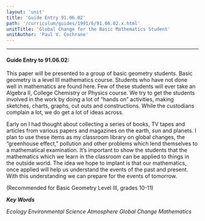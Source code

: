 ```yaml
---
layout: 'unit'
title: 'Guide Entry 91.06.02'
path: '/curriculum/guides/1991/6/91.06.02.x.html'
unitTitle: 'Global Change for the Basic Mathematics Student'
unitAuthor: 'Paul V. Cochrane'
---
```


<body>
<hr/>
 <h4>
  Guide Entry to 91.06.02:
 </h4>
 This paper will be presented to a group of basic geometry students. Basic geometry is a level III mathematics course.  Students who have not done well in mathematics are found here.  Few of these students will ever take an Algebra II, College Chemistry or Physics course.  We try to get the students involved in the work by doing a lot of “hands on” activities, making sketches, charts, graphs, cut outs and constructions.  While the custodians complain a lot, we do get a lot of ideas across.
 <p>
  Early on I had thought about collecting a series of books, TV tapes and articles from various papers and magazines on the earth, sun and planets.  I plan to use these items as my classroom library on global changes, the “greenhouse effect,” pollution and other problems which lend themselves to a mathematical examination.  It’s important to show the students that the mathematics which we learn in the classroom can be applied to things in the outside world.  The idea we hope to implant is that our mathematics, once applied will help us understand the events of the past and present.  With this understanding we can prepare for the events of tomorrow.
 </p>
 <p>
  (Recommended for Basic Geometry Level III, grades 10-11)
 </p>
<p>
  <b>
   <i>
    Key Words
   </i>
  </b>
  <br/>
 </p>
 <p>
  <i>
   Ecology Environmental Science Atmosphere Global Change Mathematics
  </i>
 </p>

</body>
